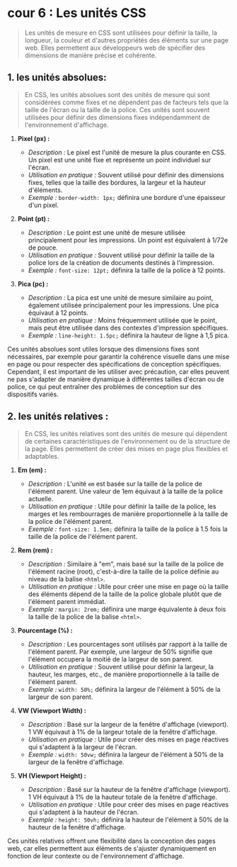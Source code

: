 # cour 6 : **Les unités CSS**


>Les unités de mesure en CSS sont utilisées pour définir la taille, la longueur, la couleur et d'autres propriétés des éléments sur une page web. Elles permettent aux développeurs web de spécifier des dimensions de manière précise et cohérente. 


## 1. **les unités absolues:**

>En CSS, les unités absolues sont des unités de mesure qui sont considérées comme fixes et ne dépendent pas de facteurs tels que la taille de l'écran ou la taille de la police. Ces unités sont souvent utilisées pour définir des dimensions fixes indépendamment de l'environnement d'affichage. 


1. **Pixel (px) :**
   - *Description :* Le pixel est l'unité de mesure la plus courante en CSS. Un pixel est une unité fixe et représente un point individuel sur l'écran.
   - *Utilisation en pratique :* Souvent utilisé pour définir des dimensions fixes, telles que la taille des bordures, la largeur et la hauteur d'éléments.
   - *Exemple :* `border-width: 1px;` définira une bordure d'une épaisseur d'un pixel.

2. **Point (pt) :**
   - *Description :* Le point est une unité de mesure utilisée principalement pour les impressions. Un point est équivalent à 1/72e de pouce.
   - *Utilisation en pratique :* Souvent utilisé pour définir la taille de la police lors de la création de documents destinés à l'impression.
   - *Exemple :* `font-size: 12pt;` définira la taille de la police à 12 points.

3. **Pica (pc) :**
   - *Description :* La pica est une unité de mesure similaire au point, également utilisée principalement pour les impressions. Une pica équivaut à 12 points.
   - *Utilisation en pratique :* Moins fréquemment utilisée que le point, mais peut être utilisée dans des contextes d'impression spécifiques.
   - *Exemple :* `line-height: 1.5pc;` définira la hauteur de ligne à 1,5 pica.

Ces unités absolues sont utiles lorsque des dimensions fixes sont nécessaires, par exemple pour garantir la cohérence visuelle dans une mise en page ou pour respecter des spécifications de conception spécifiques. Cependant, il est important de les utiliser avec précaution, car elles peuvent ne pas s'adapter de manière dynamique à différentes tailles d'écran ou de police, ce qui peut entraîner des problèmes de conception sur des dispositifs variés.








## 2. **les unités relatives :**

>En CSS, les unités relatives sont des unités de mesure qui dépendent de certaines caractéristiques de l'environnement ou de la structure de la page. Elles permettent de créer des mises en page plus flexibles et adaptables. 

1. **Em (em) :**
   - *Description :* L'unité ``em`` est basée sur la taille de la police de l'élément parent. Une valeur de 1em équivaut à la taille de la police actuelle.
   - *Utilisation en pratique :* Utile pour définir la taille de la police, les marges et les rembourrages de manière proportionnelle à la taille de la police de l'élément parent.
   - *Exemple :* `font-size: 1.5em;` définira la taille de la police à 1.5 fois la taille de la police de l'élément parent.

2. **Rem (rem) :**
   - *Description :* Similaire à "em", mais basé sur la taille de la police de l'élément racine (root), c'est-à-dire la taille de la police définie au niveau de la balise `<html>`.
   - *Utilisation en pratique :* Utile pour créer une mise en page où la taille des éléments dépend de la taille de la police globale plutôt que de l'élément parent immédiat.
   - *Exemple :* `margin: 2rem;` définira une marge équivalente à deux fois la taille de la police de la balise `<html>`.

3. **Pourcentage (%) :**
   - *Description :* Les pourcentages sont utilisés par rapport à la taille de l'élément parent. Par exemple, une largeur de 50% signifie que l'élément occupera la moitié de la largeur de son parent.
   - *Utilisation en pratique :* Souvent utilisé pour définir la largeur, la hauteur, les marges, etc., de manière proportionnelle à la taille de l'élément parent.
   - *Exemple :* `width: 50%;` définira la largeur de l'élément à 50% de la largeur de son parent.

4. **VW (Viewport Width) :**
   - *Description :* Basé sur la largeur de la fenêtre d'affichage (viewport). 1 VW équivaut à 1% de la largeur totale de la fenêtre d'affichage.
   - *Utilisation en pratique :* Utile pour créer des mises en page réactives qui s'adaptent à la largeur de l'écran.
   - *Exemple :* `width: 50vw;` définira la largeur de l'élément à 50% de la largeur de la fenêtre d'affichage.

5. **VH (Viewport Height) :**
   - *Description :* Basé sur la hauteur de la fenêtre d'affichage (viewport). 1 VH équivaut à 1% de la hauteur totale de la fenêtre d'affichage.
   - *Utilisation en pratique :* Utile pour créer des mises en page réactives qui s'adaptent à la hauteur de l'écran.
   - *Exemple :* `height: 50vh;` définira la hauteur de l'élément à 50% de la hauteur de la fenêtre d'affichage.

Ces unités relatives offrent une flexibilité dans la conception des pages web, car elles permettent aux éléments de s'ajuster dynamiquement en fonction de leur contexte ou de l'environnement d'affichage.